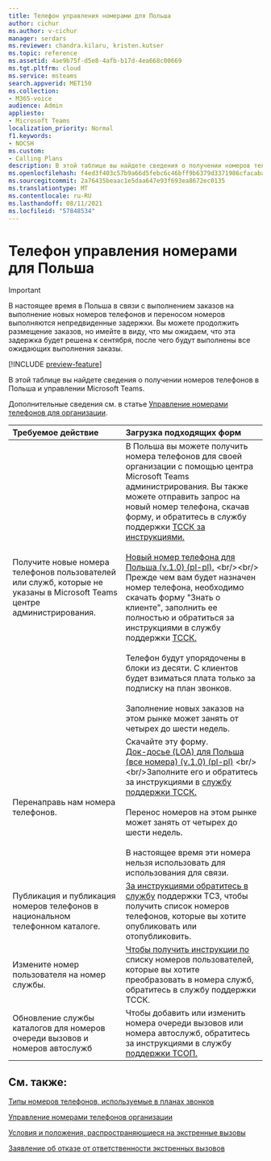 ```yaml
---
title: Телефон управления номерами для Польша
author: cichur
ms.author: v-cichur
manager: serdars
ms.reviewer: chandra.kilaru, kristen.kutser
ms.topic: reference
ms.assetid: 4ae9b75f-d5e8-4afb-b17d-4ea668c00669
ms.tgt.pltfrm: cloud
ms.service: msteams
search.appverid: MET150
ms.collection:
- M365-voice
audience: Admin
appliesto:
- Microsoft Teams
localization_priority: Normal
f1.keywords:
- NOCSH
ms.custom:
- Calling Plans
description: В этой таблице вы найдете сведения о получении номеров телефонов в Польша и управлении Microsoft Teams.
ms.openlocfilehash: f4ed3f403c57b9a66d5febc6c46bff9b6379d3371986cfacaba309cfba244d82
ms.sourcegitcommit: 2a76435beaac1e5daa647e93f693ea8672ec0135
ms.translationtype: MT
ms.contentlocale: ru-RU
ms.lasthandoff: 08/11/2021
ms.locfileid: "57848534"
---
```

# <a name="phone-number-management-for-poland"></a>Телефон управления номерами для Польша

> [!IMPORTANT]
> В настоящее время в Польша в связи с выполнением заказов на выполнение новых номеров телефонов и переносом номеров выполняются непредвиденные задержки. Вы можете продолжить размещение заказов, но имейте в виду, что мы ожидаем, что эта задержка будет решена к сентября, после чего будут выполнены все ожидающих выполнения заказы.

[!INCLUDE [preview-feature](../includes/preview-feature.md)]

В этой таблице вы найдете сведения о получении номеров телефонов в Польша и управлении Microsoft Teams.
  
Дополнительные сведения см. в статье [Управление номерами телефонов для организации](manage-phone-numbers-for-your-organization.md).
  
|**Требуемое действие**|**Загрузка подходящих форм**|
|:-----|:-----|
|Получите новые номера телефонов пользователей или служб, которые не указаны в Microsoft Teams центре администрирования.  |В Польша вы можете получить номера телефонов для своей организации с помощью центра Microsoft Teams администрирования. Вы также можете отправить запрос на новый номер телефона, скачав форму, и обратитесь в службу поддержки [ТССК за инструкциями.](contact-pstn-service-desk.md)<br/><br/>[Новый номер телефона для Польша (v.1.0) (pl-pl).](https://download.microsoft.com/download/d/f/3/df3648a4-4254-45b8-a9d7-6ba774a7caa7/know-your-customer-for-poland-(v1.0)-(pl-PL).pdf) <br/><br/> Прежде чем вам будет назначен номер телефона, необходимо скачать форму "Знать о клиенте", заполнить ее полностью и обратиться за инструкциями в службу поддержки [ТССК.](contact-pstn-service-desk.md)<br/><br/>Телефон будут упорядочены в блоки из десяти. С клиентов будет взиматься плата только за подписку на план звонков.<br/><br/>Заполнение новых заказов на этом рынке может занять от четырех до шести недель. |
|Перенаправь нам номера телефонов.| Скачайте эту форму. <br/>[Док-досье (LOA) для Польша (все номера) (v.1.0) (pl-pl)](https://download.microsoft.com/download/e/3/a/e3a60111-9fb6-4df3-9fbf-68a8cb5c401e/letter-of-authorization-(loa)-for-poland-(all-numbers)-(v1.0)-(pl-pl).pdf) <br/> <br/>Заполните его и обратитесь за инструкциями в [службу поддержки ТССК.](contact-pstn-service-desk.md) <br/><br/>Перенос номеров на этом рынке может занять от четырех до шести недель. <br/><br/> В настоящее время эти номера нельзя использовать для использования для связи.    |
|Публикация и публикация номеров телефонов в национальном телефонном каталоге.  <br/> |[За инструкциями обратитесь в службу](contact-pstn-service-desk.md) поддержки ТСЗ, чтобы получить список номеров телефонов, которые вы хотите опубликовать или отопубликовить. <br/> |
|Измените номер пользователя на номер службы.  <br/> |[Чтобы получить инструкции по](contact-pstn-service-desk.md) списку номеров пользователей, которые вы хотите преобразовать в номера служб, обратитесь в службу поддержки ТССК. <br/> |
|Обновление службы каталогов для номеров очереди вызовов и номеров автослужб|Чтобы добавить или изменить номера очереди вызовов или номера автослужб, обратитесь за инструкциями в службу [поддержки ТСОП.](contact-pstn-service-desk.md) |

   
## <a name="related-topics"></a>См. также:

[Типы номеров телефонов, используемые в планах звонков](../different-kinds-of-phone-numbers-used-for-calling-plans.md)

[Управление номерами телефонов организации](manage-phone-numbers-for-your-organization.md)

[Условия и положения, распространяющиеся на экстренные вызовы](../emergency-calling-terms-and-conditions.md)
  
[Заявление об отказе от ответственности экстренных вызовов](https://download.microsoft.com/download/a/8/0/a807c43d-2177-4fe0-8732-86b3784ae6e5/emergency-calling-label-(en-us)-(v.1.0).zip)
